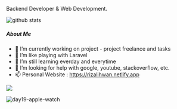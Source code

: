 Backend Developer & Web Development.

![github stats](https://github-readme-stats.vercel.app/api?username=rizalihwan&show_icons=true&bg_color=6ddccf&title_color=fff&icon_color=fff&text_color=ffcb91&show_owner=false)

##### About Me

- 🔭 I’m currently working on project - project freelance and tasks
- 🌱 I’m like playing with Laravel
- 👯 I’m still learning everday and everytime
- 🤔 I’m looking for help with google, youtube, stackoverflow, etc.
- 📫 Personal Website : https://rizalihwan.netlify.app
<img src="https://github-readme-stats.vercel.app/api/top-langs/?username=rizalihwan&bg_color=6ddccf&title_color=fff&icon_color=fff&text_color=ffcb91">

![day19-apple-watch](https://user-images.githubusercontent.com/55536560/100047311-b8eb1500-2e44-11eb-92f5-0597048cd4c2.png)



